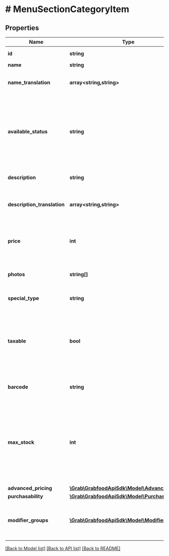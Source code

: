 # # MenuSectionCategoryItem

## Properties

Name | Type | Description | Notes
------------ | ------------- | ------------- | -------------
**id** | **string** | The item&#39;s ID in the partner system. |
**name** | **string** | The name of the item. |
**name_translation** | **array<string,string>** | Translation of the item name. Only support up to 1 translated language. Refer [Menu Translation](#section/Menu-Translation). | [optional]
**available_status** | **string** | The status for the item that is in the category. Refer to FAQs for more details about [availableStatus](#section/Menu/What-is-availableStatus).  Note: In order to set an item as \&quot;UNAVAILABLE\&quot;, it is required to update both the &#x60;availableStatus&#x60; and &#x60;maxStock&#x60; fields, whereby the &#x60;maxStock&#x60; value should be set to 0. |
**description** | **string** | The description of the item. There is a custom length limit of 2000 for &#x60;VN&#x60;. | [optional]
**description_translation** | **array<string,string>** | Translation of the item description. Only support up to 1 translated language. Refer [Menu Translation](#section/Menu-Translation). | [optional]
**price** | **int** | The item&#39;s price (excluding tax) in minor format. For example: 1900 means $19 with &#x60;currency.exponent&#x60; as 2. Refer to [FAQ](#section/Menu/Is-the-item-price-with-or-without-tax) for more details. |
**photos** | **string[]** | An array string for the item’s image URL links. Refer to FAQs for more details about [images](#section/Menu/What-are-the-recommended-formats-for-an-item-image). | [optional]
**special_type** | **string** | The item&#39;s special Tag. Refer to FAQs for more details about [specialType](#section/Menu/What&#39;s-specialType). | [optional]
**taxable** | **bool** | **For Indonesia only.** This field allows the configuration for an item to be marked as tax applicable, and marked item would then be included in a commercial invoice to consumers as per the government&#39;s regulations. | [optional]
**barcode** | **string** | The barcode Number (GTIN). Max 64 allowed. GTIN must be 8, 12, 13, 14 numeric digits. | [optional]
**max_stock** | **int** | Available stocks under inventory for this item. Auto reduce when there is order placed for this item. Empty value implies no limit.  Note: It is necessary to set &#x60;maxStock&#x60; to 0 if the &#x60;availableStatus&#x60; of the item is \&quot;UNAVAILABLE\&quot;. Item will be set to \&quot;AVAILABLE\&quot; if &#x60;maxStock&#x60; &gt; 0. | [optional]
**advanced_pricing** | [**\Grab\GrabfoodApiSdk\Model\AdvancedPricing**](AdvancedPricing.md) |  | [optional]
**purchasability** | [**\Grab\GrabfoodApiSdk\Model\Purchasability**](Purchasability.md) |  | [optional]
**modifier_groups** | [**\Grab\GrabfoodApiSdk\Model\ModifierGroup[]**](ModifierGroup.md) | An array of the modifierGroup JSON objects. Max 30 allowed per item. Refer to [Modifier groups](#modifier-groups) for more information. | [optional]

[[Back to Model list]](../../README.md#models) [[Back to API list]](../../README.md#endpoints) [[Back to README]](../../README.md)
